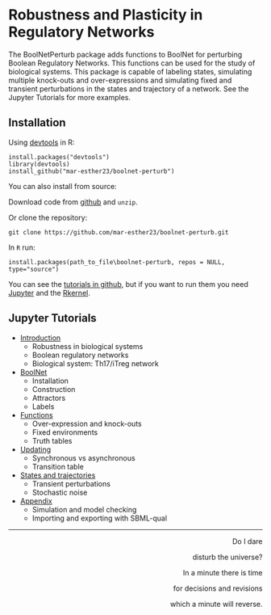 # Robustness and Plasticity in Regulatory Networks

The BoolNetPerturb package adds functions to BoolNet for perturbing Boolean Regulatory Networks. This functions can be used for the study of biological systems. This package is capable of labeling states, simulating multiple knock-outs and over-expressions and simulating fixed and transient perturbations in the states and trajectory of a network. See the Jupyter Tutorials for more examples.

## Installation
Using [devtools](https://github.com/hadley/devtools) in R:
```
install.packages("devtools")
library(devtools)
install_github("mar-esther23/boolnet-perturb")
```

You can also install from source:

Download code from [github](https://github.com/mar-esther23/boolnet-perturb) and `unzip`.

Or clone the repository:
```
git clone https://github.com/mar-esther23/boolnet-perturb.git
```

In `R` run:
```
install.packages(path_to_file\boolnet-perturb, repos = NULL, type="source")
```

You can see the [tutorials in github](https://github.com/mar-esther23/boolnet-perturb/tutorials), but if you want to run them you need [Jupyter](http://jupyter.readthedocs.org/en/latest/install.html) and the [Rkernel](http://irkernel.github.io/installation/).

## Jupyter Tutorials

* [Introduction](./tutorials/RPRN-Introduction.ipynb)
    * Robustness in biological systems
    * Boolean regulatory networks
    * Biological system: Th17/iTreg network
* [BoolNet](./tutorials/RPRN-BoolNet.ipynb)
    * Installation
    * Construction
    * Attractors
    * Labels
* [Functions](./tutorials/RPRN-Functions.ipynb)
    * Over-expression and knock-outs
    * Fixed environments
    * Truth tables
* [Updating](./tutorials/RPRN-Updating.ipynb)
    * Synchronous vs asynchronous
    * Transition table
* [States and trajectories](./tutorials/RPRN-States-Trajectories.ipynb)
    * Transient perturbations
    * Stochastic noise
* [Appendix](./tutorials/RPRN-Appendix.ipynb)
    * Simulation and model checking
    * Importing and exporting with SBML-qual

--------------------------------------------

<p align="right"> Do I dare </p>
<p align="right"> disturb the universe? </p>
<p align="right"> In a minute there is time </p>
<p align="right"> for decisions and revisions </p>
<p align="right"> which a minute will reverse. </p>
